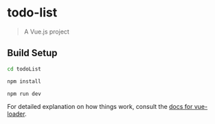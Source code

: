 # todo-list

> A Vue.js project

## Build Setup

``` bash
cd todoList

npm install

npm run dev
```

For detailed explanation on how things work, consult the [docs for vue-loader](http://vuejs.github.io/vue-loader).
